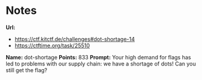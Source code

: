 # Notes

**Url:**
 - https://ctf.kitctf.de/challenges#dot-shortage-14
 - https://ctftime.org/task/25510

**Name:** dot-shortage
**Points:** 833
**Prompt:** Your high demand for flags has led to problems with our supply chain: we have a shortage of dots! Can you still get the flag?

